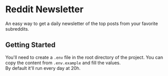 # Reddit Newsletter  

An easy way to get a daily newsletter of the top posts from your favorite subreddits.

## Getting Started

You'll need to create a `.env` file in the root directory of the project.
You can copy the content from `.env.example` and fill the values.  
By default it'll run every day at 20h.
